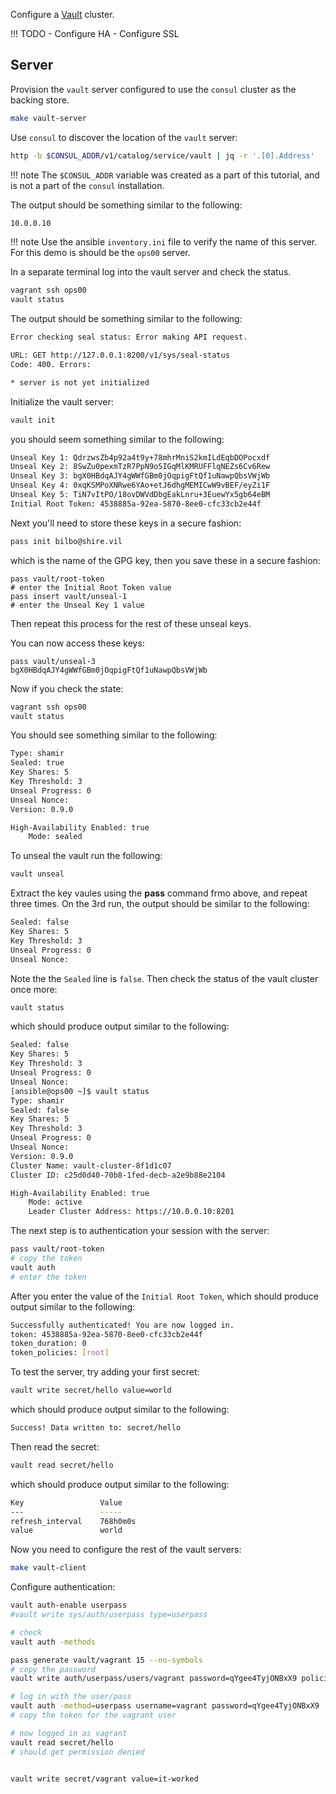 Configure a [Vault](https://www.vaultproject.io) cluster.

!!! TODO
    - Configure HA
    - Configure SSL

## Server

Provision the `vault` server configured to use the `consul` cluster as the backing store.

```bash
make vault-server
```

Use `consul` to discover the location of the `vault` server:

```bash
http -b $CONSUL_ADDR/v1/catalog/service/vault | jq -r '.[0].Address'
```

!!! note 
    The `$CONSUL_ADDR` variable was created as a part of this tutorial, and is not a 
    part of the `consul` installation.

The output should be something similar to the following:

```bash
10.0.0.10
```

!!! note
    Use the ansible `inventory.ini` file to verify the name of this server.
    For this demo is should be the `ops00` server.

In a separate terminal log into the vault server and check the status.

```bash
vagrant ssh ops00
vault status
```

The output should be something similar to the following:

```bash
Error checking seal status: Error making API request.

URL: GET http://127.0.0.1:8200/v1/sys/seal-status
Code: 400. Errors:

* server is not yet initialized
```

Initialize the vault server:

```bash
vault init
```

you should seem something similar to the following:

```bash
Unseal Key 1: QdrzwsZb4p92a4t9y+78mhrMniS2kmILdEqbDOPocxdf
Unseal Key 2: 8SwZu0pexmTzR7PpN9oSIGqMlKMRUFFlqNEZs6Cv6Rew
Unseal Key 3: bgX0HBdqAJY4gWWfGBm0jOqpigFtQf1uNawpQbsVWjWb
Unseal Key 4: 0xqKSMPoXNRwe6YAo+etJ6dhgMEMICwW9vBEF/eyZi1F
Unseal Key 5: TiN7vItPO/18ovDWVdDbgEakLnru+3EuewYx5gb64eBM
Initial Root Token: 4538885a-92ea-5870-8ee0-cfc33cb2e44f
```

Next you'll need to store these keys in a secure fashion:

```bash
pass init bilbo@shire.vil
```

which is the name of the GPG key, then you save these in a secure fashion:

```
pass vault/root-token
# enter the Initial Root Token value
pass insert vault/unseal-1
# enter the Unseal Key 1 value
```

Then repeat this process for the rest of these unseal keys.

You can now access these keys:

```
pass vault/unseal-3
bgX0HBdqAJY4gWWfGBm0jOqpigFtQf1uNawpQbsVWjWb
```

Now if you check the state:

```bash
vagrant ssh ops00
vault status
```

You should see something similar to the following:

```bash
Type: shamir
Sealed: true
Key Shares: 5
Key Threshold: 3
Unseal Progress: 0
Unseal Nonce:
Version: 0.9.0

High-Availability Enabled: true
	Mode: sealed
```

To unseal the vault run the following:

```bash
vault unseal
```

Extract the key vaules using the **pass** command frmo above, and repeat three times.
On the 3rd run, the output should be similar to the following:

```bash
Sealed: false
Key Shares: 5
Key Threshold: 3
Unseal Progress: 0
Unseal Nonce:
```

Note the the `Sealed` line is `false`.  Then check the status of the vault cluster once more:

```bash
vault status
```

which should produce output similar to the following:

```bash
Sealed: false
Key Shares: 5
Key Threshold: 3
Unseal Progress: 0
Unseal Nonce:
[ansible@ops00 ~]$ vault status
Type: shamir
Sealed: false
Key Shares: 5
Key Threshold: 3
Unseal Progress: 0
Unseal Nonce:
Version: 0.9.0
Cluster Name: vault-cluster-8f1d1c07
Cluster ID: c25d0d40-70b8-1fed-decb-a2e9b88e2104

High-Availability Enabled: true
	Mode: active
	Leader Cluster Address: https://10.0.0.10:8201
```

The next step is to authentication your session with the server:

```bash
pass vault/root-token
# copy the token
vault auth
# enter the token
```

After you enter the value of the `Initial Root Token`, which should produce 
output similar to the following:

```bash
Successfully authenticated! You are now logged in.
token: 4538885a-92ea-5870-8ee0-cfc33cb2e44f
token_duration: 0
token_policies: [root]
```

To test the server, try adding your first secret:

```bash
vault write secret/hello value=world
```

which should produce output similar to the following:

```bash
Success! Data written to: secret/hello
```

Then read the secret:

```bash
vault read secret/hello
```

which should produce output similar to the following:

```bash
Key             	Value
---             	-----
refresh_interval	768h0m0s
value           	world
```

Now you need to configure the rest of the vault servers:

```bash
make vault-client
```

Configure authentication:


```bash
vault auth-enable userpass
#vault write sys/auth/userpass type=userpass

# check
vault auth -methods

pass generate vault/vagrant 15 --no-symbols
# copy the password
vault write auth/userpass/users/vagrant password=qYgee4TyjONBxX9 policies=admins

# log in with the user/pass
vault auth -method=userpass username=vagrant password=qYgee4TyjONBxX9
# copy the token for the vagrant user

# now logged in as vagrant
vault read secret/hello
# should get permission denied


vault write secret/vagrant value=it-worked

```

